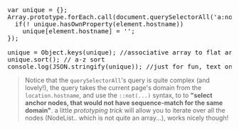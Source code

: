 <pre>
var unique = {};
Array.prototype.forEach.call(document.querySelectorAll('a:not([href*="' + document.location.hostname + '"])'), function(element) {
  if(! unique.hasOwnProperty(element.hostname))
    unique[element.hostname] = '';
});

unique = Object.keys(unique); //associative array to flat array (but now its with unique values..)
unique.sort(); // a-z sort
console.log(JSON.stringify(unique)); //just for fun, text only..
</pre>
<blockquote>Notice that the <code>querySelectorAll</code>'s query is quite complex (and lovely!),
the query takes the current page's domain from the <code>location.hostname</code>, and use the <code>::not(...)</code> syntax, to to <strong>"select anchor nodes, that would not have sequence-match for the same domain"</strong>.
a little <em>prototyping trick</em> will allow you to iterate over all the nodes (NodeList.. which is not quite an array...), works nicely though!
</blockquote>

